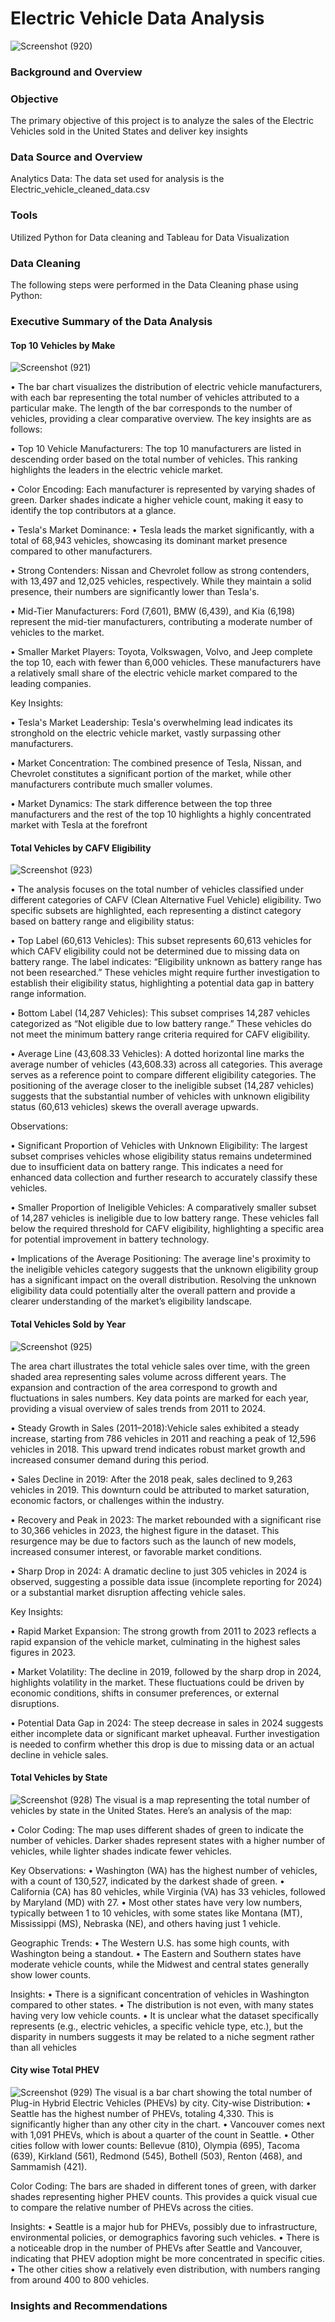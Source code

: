 # Electric Vehicle Data Analysis
![Screenshot (920)](https://github.com/user-attachments/assets/c301a5ec-1efd-41d1-a297-9e627748a5f6)


### Background and Overview

### Objective
The primary objective of this project is to analyze the sales of the Electric Vehicles sold in the United States and deliver key insights

### Data Source and Overview
Analytics Data: The data set used for analysis is the Electric_vehicle_cleaned_data.csv

### Tools
Utilized Python for Data cleaning and Tableau for Data Visualization

### Data Cleaning
The following steps were performed in the Data Cleaning phase using Python:

### Executive Summary of the Data Analysis

#### Top 10 Vehicles by Make
![Screenshot (921)](https://github.com/user-attachments/assets/4566c229-f7d4-4b10-b7dd-3bd7175a5a41)

•	The bar chart visualizes the distribution of electric vehicle manufacturers, with each bar representing the total number of vehicles attributed to a particular make. The length of the bar corresponds to the number of vehicles, providing a clear comparative overview. The key insights are as follows:

•	Top 10 Vehicle Manufacturers:
The top 10 manufacturers are listed in descending order based on the total number of vehicles. This ranking highlights the leaders in the electric vehicle market.

•	Color Encoding:
Each manufacturer is represented by varying shades of green. Darker shades indicate a higher vehicle count, making it easy to identify the top contributors at a glance.

•	Tesla's Market Dominance:
•	Tesla leads the market significantly, with a total of 68,943 vehicles, showcasing its dominant market presence compared to other manufacturers.

•	Strong Contenders:
Nissan and Chevrolet follow as strong contenders, with 13,497 and 12,025 vehicles, respectively. While they maintain a solid presence, their numbers are significantly lower than Tesla's.

•	Mid-Tier Manufacturers:
Ford (7,601), BMW (6,439), and Kia (6,198) represent the mid-tier manufacturers, contributing a moderate number of vehicles to the market.

•	Smaller Market Players:
Toyota, Volkswagen, Volvo, and Jeep complete the top 10, each with fewer than 6,000 vehicles. These manufacturers have a relatively small share of the electric vehicle market compared to the leading companies.

Key Insights:

•	Tesla's Market Leadership: Tesla's overwhelming lead indicates its stronghold on the electric vehicle market, vastly surpassing other manufacturers.

•	Market Concentration: The combined presence of Tesla, Nissan, and Chevrolet constitutes a significant portion of the market, while other manufacturers contribute much smaller volumes.

•	Market Dynamics: The stark difference between the top three manufacturers and the rest of the top 10 highlights a highly concentrated market with Tesla at the forefront

#### Total Vehicles by CAFV Eligibility
![Screenshot (923)](https://github.com/user-attachments/assets/baaf8cc8-f569-4263-a790-b17cb9581df6)

•	The analysis focuses on the total number of vehicles classified under different categories of CAFV (Clean Alternative Fuel Vehicle) eligibility. Two specific subsets are highlighted, each representing a distinct category based on battery range and eligibility status:

•	Top Label (60,613 Vehicles):
This subset represents 60,613 vehicles for which CAFV eligibility could not be determined due to missing data on battery range. The label indicates: “Eligibility unknown as battery range has not been researched.” These vehicles might require further investigation to establish their eligibility status, highlighting a potential data gap in battery range information.

•	Bottom Label (14,287 Vehicles):
This subset comprises 14,287 vehicles categorized as “Not eligible due to low battery range.” These vehicles do not meet the minimum battery range criteria required for CAFV eligibility.

•	Average Line (43,608.33 Vehicles):
A dotted horizontal line marks the average number of vehicles (43,608.33) across all categories. This average serves as a reference point to compare different eligibility categories. The positioning of the average closer to the ineligible subset (14,287 vehicles) suggests that the substantial number of vehicles with unknown eligibility status (60,613 vehicles) skews the overall average upwards.

Observations:

•	Significant Proportion of Vehicles with Unknown Eligibility:
The largest subset comprises vehicles whose eligibility status remains undetermined due to insufficient data on battery range. This indicates a need for enhanced data collection and further research to accurately classify these vehicles.

•	Smaller Proportion of Ineligible Vehicles:
A comparatively smaller subset of 14,287 vehicles is ineligible due to low battery range. These vehicles fall below the required threshold for CAFV eligibility, highlighting a specific area for potential improvement in battery technology.

•	Implications of the Average Positioning:
The average line's proximity to the ineligible vehicles category suggests that the unknown eligibility group has a significant impact on the overall distribution. Resolving the unknown eligibility data could potentially alter the overall pattern and provide a clearer understanding of the market’s eligibility landscape.

#### Total Vehicles Sold by Year
![Screenshot (925)](https://github.com/user-attachments/assets/b5b12728-e28f-4339-ad9c-e96010ace3bb)

The area chart illustrates the total vehicle sales over time, with the green shaded area representing sales volume across different years. The expansion and contraction of the area correspond to growth and fluctuations in sales numbers. Key data points are marked for each year, providing a visual overview of sales trends from 2011 to 2024.

•	Steady Growth in Sales (2011–2018):Vehicle sales exhibited a steady increase, starting from 786 vehicles in 2011 and reaching a peak of 12,596 vehicles in 2018. This upward trend indicates robust market growth and increased consumer demand during this period.

•	Sales Decline in 2019:
After the 2018 peak, sales declined to 9,263 vehicles in 2019. This downturn could be attributed to market saturation, economic factors, or challenges within the industry.

•	Recovery and Peak in 2023:
The market rebounded with a significant rise to 30,366 vehicles in 2023, the highest figure in the dataset. This resurgence may be due to factors such as the launch of new models, increased consumer interest, or favorable market conditions.

•	Sharp Drop in 2024:
A dramatic decline to just 305 vehicles in 2024 is observed, suggesting a possible data issue (incomplete reporting for 2024) or a substantial market disruption affecting vehicle sales.

Key Insights:

•	Rapid Market Expansion:
The strong growth from 2011 to 2023 reflects a rapid expansion of the vehicle market, culminating in the highest sales figures in 2023.

•	Market Volatility:
The decline in 2019, followed by the sharp drop in 2024, highlights volatility in the market. These fluctuations could be driven by economic conditions, shifts in consumer preferences, or external disruptions.

•	Potential Data Gap in 2024:
The steep decrease in sales in 2024 suggests either incomplete data or significant market upheaval. Further investigation is needed to confirm whether this drop is due to missing data or an actual decline in vehicle sales.

#### Total Vehicles by State
![Screenshot (928)](https://github.com/user-attachments/assets/59d6f3f7-4263-4faa-840d-fd8f1ca59d8b)
The visual is a map representing the total number of vehicles by state in the United States. Here’s an analysis of the map:

•	Color Coding:
The map uses different shades of green to indicate the number of vehicles. Darker shades represent states with a higher number of vehicles, while lighter shades indicate fewer vehicles.

Key Observations:
•	Washington (WA) has the highest number of vehicles, with a count of 130,527, indicated by the darkest shade of green.
•	California (CA) has 80 vehicles, while Virginia (VA) has 33 vehicles, followed by Maryland (MD) with 27.
•	Most other states have very low numbers, typically between 1 to 10 vehicles, with some states like Montana (MT), Mississippi (MS), Nebraska (NE), and others having just 1 vehicle.

Geographic Trends:
•	The Western U.S. has some high counts, with Washington being a standout.
•	The Eastern and Southern states have moderate vehicle counts, while the Midwest and central states generally show lower counts.

Insights:
•	There is a significant concentration of vehicles in Washington compared to other states.
•	The distribution is not even, with many states having very low vehicle counts.
•	It is unclear what the dataset specifically represents (e.g., electric vehicles, a specific vehicle type, etc.), but the disparity in numbers suggests it may be related to a niche segment rather than all vehicles


#### City wise Total PHEV
![Screenshot (929)](https://github.com/user-attachments/assets/faa0593b-9e33-493c-93f0-ccc76eb4b242)
The visual is a bar chart showing the total number of Plug-in Hybrid Electric Vehicles (PHEVs) by city.
City-wise Distribution:
•	Seattle has the highest number of PHEVs, totaling 4,330. This is significantly higher than any other city in the chart.
•	Vancouver comes next with 1,091 PHEVs, which is about a quarter of the count in Seattle.
•	Other cities follow with lower counts: Bellevue (810), Olympia (695), Tacoma (639), Kirkland (561), Redmond (545), Bothell (503), Renton (468), and Sammamish (421).

Color Coding:
        The bars are shaded in different tones of green, with darker shades representing higher PHEV counts. This provides a quick visual cue to compare the relative number of PHEVs across the cities.

Insights:
•	Seattle is a major hub for PHEVs, possibly due to infrastructure, environmental policies, or demographics favoring such vehicles.
•	There is a noticeable drop in the number of PHEVs after Seattle and Vancouver, indicating that PHEV adoption might be more concentrated in specific cities.
•	The other cities show a relatively even distribution, with numbers ranging from around 400 to 800 vehicles.


### Insights and Recommendations






